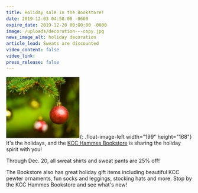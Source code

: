 ```yaml
---
title: Holiday sale in the Bookstore!
date: 2019-12-03 04:58:00 -0600
expire_date: 2019-12-20 00:00:00 -0600
image: /uploads/decoration---copy.jpg
news_image_alt: holiday decoration
article_lead: Sweats are discounted
video_content: false
video_link:
press_release: false
---
```


![](/uploads/decoration.jpg){: .float-image-left width="199" height="168"}​It's the holidays, and the [KCC Hammes Bookstore](http://www.kcc.edu/students/helpful/Pages/bookstore.aspx) is sharing the holiday spirit with you\! &nbsp;

Through Dec. 20, all sweat shirts and sweat pants are 25% off\!

The Bookstore also has great holiday gift items including beautiful KCC pewter ornaments, fun socks and leggings, stocking hats and more. Stop by the KCC Hammes Bookstore and see what's new\!